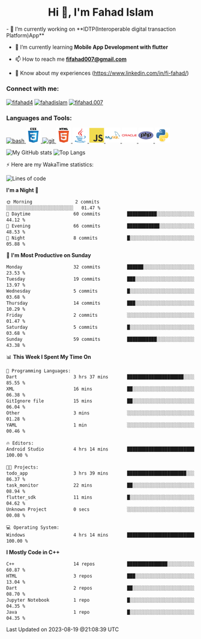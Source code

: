 <h1 align="center">Hi 👋, I'm Fahad Islam</h1>
- 🔭 I’m currently working on **IDTP(Interoperable digital transaction Platform)App**

- 🌱 I’m currently learning **Mobile App Development with flutter**

- 📫 How to reach me **fifahad007@gmail.com**

- 📄 Know about my experiences (https://www.linkedin.com/in/fi-fahad/)

<h3 align="left">Connect with me:</h3>
<p align="left">
<a href="https://twitter.com/fifahad4" target="blank"><img align="center" src="https://raw.githubusercontent.com/rahuldkjain/github-profile-readme-generator/master/src/images/icons/Social/twitter.svg" alt="fifahad4" height="30" width="40" /></a>
<a href="https://www.linkedin.com/in/fi-fahad/" target="blank"><img align="center" src="https://raw.githubusercontent.com/rahuldkjain/github-profile-readme-generator/master/src/images/icons/Social/linked-in-alt.svg" alt="fahadislam" height="30" width="40" /></a>
<a href="https://fb.com/fifahad.007" target="blank"><img align="center" src="https://raw.githubusercontent.com/rahuldkjain/github-profile-readme-generator/master/src/images/icons/Social/facebook.svg" alt="fifahad.007" height="30" width="40" /></a>
</p>

<h3 align="left">Languages and Tools:</h3>
<p align="left"> <a href="https://www.gnu.org/software/bash/" target="_blank" rel="noreferrer"> <img src="https://www.vectorlogo.zone/logos/gnu_bash/gnu_bash-icon.svg" alt="bash" width="40" height="40"/> </a> <a href="https://www.w3schools.com/css/" target="_blank" rel="noreferrer"> <img src="https://raw.githubusercontent.com/devicons/devicon/master/icons/css3/css3-original-wordmark.svg" alt="css3" width="40" height="40"/> </a> <a href="https://git-scm.com/" target="_blank" rel="noreferrer"> <img src="https://www.vectorlogo.zone/logos/git-scm/git-scm-icon.svg" alt="git" width="40" height="40"/> </a> <a href="https://www.w3.org/html/" target="_blank" rel="noreferrer"> <img src="https://raw.githubusercontent.com/devicons/devicon/master/icons/html5/html5-original-wordmark.svg" alt="html5" width="40" height="40"/> </a> <a href="https://www.java.com" target="_blank" rel="noreferrer"> <img src="https://raw.githubusercontent.com/devicons/devicon/master/icons/java/java-original.svg" alt="java" width="40" height="40"/> </a> <a href="https://developer.mozilla.org/en-US/docs/Web/JavaScript" target="_blank" rel="noreferrer"> <img src="https://raw.githubusercontent.com/devicons/devicon/master/icons/javascript/javascript-original.svg" alt="javascript" width="40" height="40"/> </a> <a href="https://www.mysql.com/" target="_blank" rel="noreferrer"> <img src="https://raw.githubusercontent.com/devicons/devicon/master/icons/mysql/mysql-original-wordmark.svg" alt="mysql" width="40" height="40"/> </a> <a href="https://www.oracle.com/" target="_blank" rel="noreferrer"> <img src="https://raw.githubusercontent.com/devicons/devicon/master/icons/oracle/oracle-original.svg" alt="oracle" width="40" height="40"/> </a> <a href="https://www.php.net" target="_blank" rel="noreferrer"> <img src="https://raw.githubusercontent.com/devicons/devicon/master/icons/php/php-original.svg" alt="php" width="40" height="40"/> </a> <a href="https://www.python.org" target="_blank" rel="noreferrer"> <img src="https://raw.githubusercontent.com/devicons/devicon/master/icons/python/python-original.svg" alt="python" width="40" height="40"/> </a> </p>

![My GitHub stats](https://github-readme-stats.vercel.app/api?username=Fahaddada47&show_icons=true&theme=radical)
![Top Langs](https://github-readme-stats.vercel.app/api/top-langs/?username=Fahaddada47&layout=donut)


⚡ Here are my WakaTime statistics:

<!--START_SECTION:waka-->
![Lines of code](https://img.shields.io/badge/From%20Hello%20World%20I%27ve%20Written-200.1%20thousand%20lines%20of%20code-blue)

**I'm a Night 🦉** 

```text
🌞 Morning                2 commits           ░░░░░░░░░░░░░░░░░░░░░░░░░   01.47 % 
🌆 Daytime                60 commits          ███████████░░░░░░░░░░░░░░   44.12 % 
🌃 Evening                66 commits          ████████████░░░░░░░░░░░░░   48.53 % 
🌙 Night                  8 commits           █░░░░░░░░░░░░░░░░░░░░░░░░   05.88 % 
```
📅 **I'm Most Productive on Sunday** 

```text
Monday                   32 commits          ██████░░░░░░░░░░░░░░░░░░░   23.53 % 
Tuesday                  19 commits          ███░░░░░░░░░░░░░░░░░░░░░░   13.97 % 
Wednesday                5 commits           █░░░░░░░░░░░░░░░░░░░░░░░░   03.68 % 
Thursday                 14 commits          ███░░░░░░░░░░░░░░░░░░░░░░   10.29 % 
Friday                   2 commits           ░░░░░░░░░░░░░░░░░░░░░░░░░   01.47 % 
Saturday                 5 commits           █░░░░░░░░░░░░░░░░░░░░░░░░   03.68 % 
Sunday                   59 commits          ███████████░░░░░░░░░░░░░░   43.38 % 
```


📊 **This Week I Spent My Time On** 

```text
💬 Programming Languages: 
Dart                     3 hrs 37 mins       █████████████████████░░░░   85.55 % 
XML                      16 mins             ██░░░░░░░░░░░░░░░░░░░░░░░   06.38 % 
GitIgnore file           15 mins             ██░░░░░░░░░░░░░░░░░░░░░░░   06.04 % 
Other                    3 mins              ░░░░░░░░░░░░░░░░░░░░░░░░░   01.28 % 
YAML                     1 min               ░░░░░░░░░░░░░░░░░░░░░░░░░   00.46 % 

🔥 Editors: 
Android Studio           4 hrs 14 mins       █████████████████████████   100.00 % 

🐱‍💻 Projects: 
todo_app                 3 hrs 39 mins       ██████████████████████░░░   86.37 % 
task_monitor             22 mins             ██░░░░░░░░░░░░░░░░░░░░░░░   08.94 % 
flutter_sdk              11 mins             █░░░░░░░░░░░░░░░░░░░░░░░░   04.62 % 
Unknown Project          0 secs              ░░░░░░░░░░░░░░░░░░░░░░░░░   00.08 % 

💻 Operating System: 
Windows                  4 hrs 14 mins       █████████████████████████   100.00 % 
```

**I Mostly Code in C++** 

```text
C++                      14 repos            ███████████████░░░░░░░░░░   60.87 % 
HTML                     3 repos             ███░░░░░░░░░░░░░░░░░░░░░░   13.04 % 
Dart                     2 repos             ██░░░░░░░░░░░░░░░░░░░░░░░   08.70 % 
Jupyter Notebook         1 repo              █░░░░░░░░░░░░░░░░░░░░░░░░   04.35 % 
Java                     1 repo              █░░░░░░░░░░░░░░░░░░░░░░░░   04.35 % 
```




 Last Updated on 2023-08-19 @21:08:39 UTC
<!--END_SECTION:waka-->


